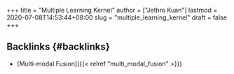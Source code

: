 +++
title = "Multiple Learning Kernel"
author = ["Jethro Kuan"]
lastmod = 2020-07-08T14:53:44+08:00
slug = "multiple_learning_kernel"
draft = false
+++

## Backlinks {#backlinks}

- [Multi-modal Fusion]({{< relref "multi_modal_fusion" >}})
